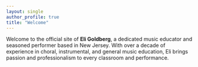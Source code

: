 ```yaml
---
layout: single
author_profile: true
title: "Welcome"
---
```


Welcome to the official site of **Eli Goldberg**, a dedicated music educator and seasoned performer based in New Jersey. With over a decade of experience in choral, instrumental, and general music education, Eli brings passion and professionalism to every classroom and performance.

